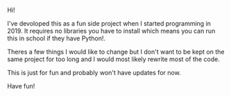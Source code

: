 Hi!

I've devoloped this as a fun side project when I started programming in 2019. 
It requires no libraries you have to install which means you can run this in school if they have Python!.

Theres a few things I would like to change but I don't want to be kept on the same 
project for too long and I would most likely rewrite most of the code. 

This is just for fun and probably won't have updates for now. 

Have fun!

